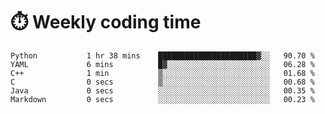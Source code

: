 
# :stopwatch: Weekly coding time
<!--START_SECTION:waka-->

```text
Python           1 hr 38 mins    ██████████████████████▓░░   90.70 %
YAML             6 mins          █▓░░░░░░░░░░░░░░░░░░░░░░░   06.28 %
C++              1 min           ▒░░░░░░░░░░░░░░░░░░░░░░░░   01.68 %
C                0 secs          ▒░░░░░░░░░░░░░░░░░░░░░░░░   00.68 %
Java             0 secs          ░░░░░░░░░░░░░░░░░░░░░░░░░   00.35 %
Markdown         0 secs          ░░░░░░░░░░░░░░░░░░░░░░░░░   00.23 %
```

<!--END_SECTION:waka-->


<!-- <p> <img src="https://github-readme-stats.vercel.app/api?username=cozgerest&show_icons=true&hide_border=false" />  </p> -->

